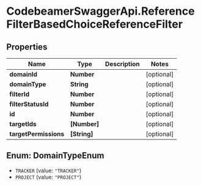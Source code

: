 # CodebeamerSwaggerApi.ReferenceFilterBasedChoiceReferenceFilter

## Properties
Name | Type | Description | Notes
------------ | ------------- | ------------- | -------------
**domainId** | **Number** |  | [optional] 
**domainType** | **String** |  | [optional] 
**filterId** | **Number** |  | [optional] 
**filterStatusId** | **Number** |  | [optional] 
**id** | **Number** |  | [optional] 
**targetIds** | **[Number]** |  | [optional] 
**targetPermissions** | **[String]** |  | [optional] 

<a name="DomainTypeEnum"></a>
## Enum: DomainTypeEnum

* `TRACKER` (value: `"TRACKER"`)
* `PROJECT` (value: `"PROJECT"`)

